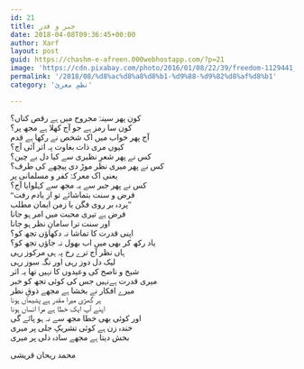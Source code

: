 ```yaml
---
id: 21
title: جبر و قدر
date: 2018-04-08T09:36:45+00:00
author: Xarf
layout: post
guid: https://chashm-e-afreen.000webhostapp.com/?p=21
image: 'https://cdn.pixabay.com/photo/2016/01/08/22/39/freedom-1129441_1280.jpg'
permalink: '/2018/08/%d8%ac%d8%a8%d8%b1-%d9%88-%d9%82%d8%af%d8%b1'
category: 'نظمِ معریٰ'

---
```


<span style="font-family: Mehr;">کون پھر سینۂ مجروح میں ہے رقص کناں؟</span>  
<span style="font-family: Mehr;">کون سا رمز ہے جو آج کھلا ہے مجھ پر؟</span>  
<span style="font-family: Mehr;">آج پھر خواب میں اک شخص نے رکھا ہے قدم</span>  
<span style="font-family: Mehr;">کیوں مری ذات بغاوت پہ اتر آئی آج؟</span>  
<span style="font-family: Mehr;">کس نے پھر شعرِ نظیری سے کیا دل بے چین؟</span>  
<span style="font-family: Mehr;">کس نے پھر میری نظر موڑ دی پیچھے کی طرف؟</span>  
<span style="font-family: Mehr;">یعنی اک معرکۂ کفر و مسلمانی پر</span>  
<span style="font-family: Mehr;">کس نے پھر جبر سے یہ مجھ سے کہلوایا آج؟</span>  
<span style="font-family: Mehr;">“فرض و سنت بتماشائے تو از یادم رفت</span>  
<span style="font-family: Mehr;">پردہ بر روی فگن یا زمن ایمان مطلب”</span>  
<span style="font-family: Mehr;">فرض ہے تیری محبت میں امر ہو جانا</span>  
<span style="font-family: Mehr;">اور سنت ترا سامانِ نظر ہو جانا</span>  
<span style="font-family: Mehr;">اپنی قدرت کا تماشا نہ دکھاؤں تجھ کو؟</span>  
<span style="font-family: Mehr;">یاد رکھ کر بھی میں اب بھول نہ جاؤں تجھ کو؟</span>  
<span style="font-family: Mehr;">ہاں نظر آج ترے رخ پہ ہی مرکوز رہی</span>  
<span style="font-family: Mehr;">لیک دل دوز رہی اور نگہ سوز رہی</span>  
<span style="font-family: Mehr;">شیخ و ناصح کی وعیدوں کا نہیں تھا یہ اثر</span>  
<span style="font-family: Mehr;">میری قدرت ہےنہیں جس کی کوئی تجھ کو خبر</span>  
<span style="font-family: Mehr;">میرے افکار نے بخشا ہے مجھے ذوقِ نظر</span>  
<span style="font-family: Mehr;">ہر گھڑی میرا مقدر ہے پشیماں ہونا</span>  
<span style="font-family: Mehr;">اپنے آپ ایک خطا ہے مرا انساں ہونا</span>  
<span style="font-family: Mehr;">اور کوئی بھی خطا مجھ سے نہ ہو پائے گی</span>  
<span style="font-family: Mehr;">خندہ زن ہے کوئی تشریکِ جلی پر میری</span>  
<span style="font-family: Mehr;">بخش دیتا ہے مجھے سادہ دلی پر میری</span>

<span style="font-family: Mehr;">محمد ریحان قریشی</span>
